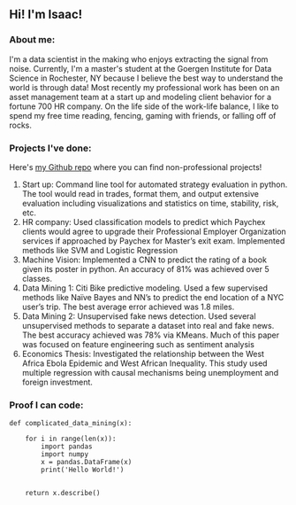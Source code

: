 ## Hi! I'm Isaac!

### About me:

I'm a data scientist in the making who enjoys extracting the signal from noise. Currently, I'm a master's student at the Goergen Institute for Data Science in Rochester, NY because I believe the best way to understand the world is through data! Most recently my professional work has been on an asset management team at a start up and modeling client behavior for a fortune 700 HR company. On the life side of the work-life balance, I like to spend my free time reading, fencing, gaming with friends, or falling off of rocks.

### Projects I've done:

Here's [my Github repo](https://github.com/imanly97) where you can find non-professional projects!

1. Start up: Command line tool for automated strategy evaluation in python. The tool would read in trades, format them, and output extensive evaluation including visualizations and statistics on time, stability, risk, etc.
2. HR company: Used classification models to predict which Paychex clients would agree to upgrade their Professional Employer Organization services if approached by Paychex for Master’s exit exam. Implemented methods like SVM and Logistic Regression
3. Machine Vision: Implemented a CNN to predict the rating of a book given its poster in python. An accuracy of 81% was achieved over 5 classes. 
4. Data Mining 1: Citi Bike predictive modeling. Used a few supervised methods like Naïve Bayes and NN’s to predict the end location of a NYC user’s trip. The best average error achieved was 1.8 miles.
5. Data Mining 2: Unsupervised fake news detection. Used several unsupervised methods to separate a dataset into real and fake news. The best accuracy achieved was 78% via KMeans. Much of this paper was focused on feature engineering such as sentiment analysis
6. Economics Thesis: Investigated the relationship between the West Africa Ebola Epidemic and West African Inequality. This study used multiple regression with causal mechanisms being unemployment and foreign investment. 


### Proof I can code:
```
def complicated_data_mining(x):
    
    for i in range(len(x)):
        import pandas
        import numpy
        x = pandas.DataFrame(x)
        print('Hello World!')
      
    
    return x.describe()
      
```

